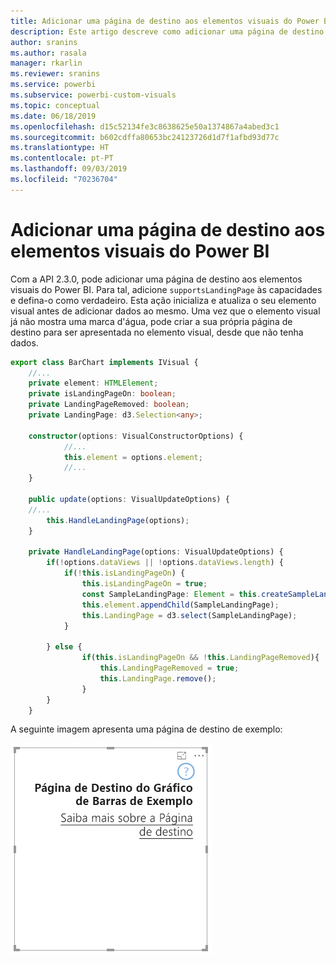 ```yaml
---
title: Adicionar uma página de destino aos elementos visuais do Power BI
description: Este artigo descreve como adicionar uma página de destino a elementos visuais do Power BI.
author: sranins
ms.author: rasala
manager: rkarlin
ms.reviewer: sranins
ms.service: powerbi
ms.subservice: powerbi-custom-visuals
ms.topic: conceptual
ms.date: 06/18/2019
ms.openlocfilehash: d15c52134fe3c8638625e50a1374867a4abed3c1
ms.sourcegitcommit: b602cdffa80653bc24123726d1d7f1afbd93d77c
ms.translationtype: HT
ms.contentlocale: pt-PT
ms.lasthandoff: 09/03/2019
ms.locfileid: "70236704"
---
```

# <a name="add-a-landing-page-to-your-power-bi-visuals"></a>Adicionar uma página de destino aos elementos visuais do Power BI

Com a API 2.3.0, pode adicionar uma página de destino aos elementos visuais do Power BI. Para tal, adicione `supportsLandingPage` às capacidades e defina-o como verdadeiro. Esta ação inicializa e atualiza o seu elemento visual antes de adicionar dados ao mesmo. Uma vez que o elemento visual já não mostra uma marca d'água, pode criar a sua própria página de destino para ser apresentada no elemento visual, desde que não tenha dados.

```typescript
export class BarChart implements IVisual {
    //...
    private element: HTMLElement;
    private isLandingPageOn: boolean;
    private LandingPageRemoved: boolean;
    private LandingPage: d3.Selection<any>;

    constructor(options: VisualConstructorOptions) {
            //...
            this.element = options.element;
            //...
    }

    public update(options: VisualUpdateOptions) {
    //...
        this.HandleLandingPage(options);
    }

    private HandleLandingPage(options: VisualUpdateOptions) {
        if(!options.dataViews || !options.dataViews.length) {
            if(!this.isLandingPageOn) {
                this.isLandingPageOn = true;
                const SampleLandingPage: Element = this.createSampleLandingPage(); //create a landing page
                this.element.appendChild(SampleLandingPage);
                this.LandingPage = d3.select(SampleLandingPage);
            }

        } else {
                if(this.isLandingPageOn && !this.LandingPageRemoved){
                    this.LandingPageRemoved = true;
                    this.LandingPage.remove();
                }
        }
    }
```

A seguinte imagem apresenta uma página de destino de exemplo:

![captura de ecrã a mostrar a página de destino](./media/landing-page.png)

